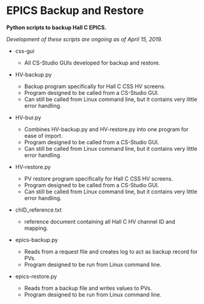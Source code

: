  # EPICS Backup and Restore
**Python scripts to backup Hall C EPICS.**

*Development of these scripts are ongoing as of April 15, 2019.*

- css-gui
  - All CS-Studio GUIs developed for backup and restore.

- HV-backup.py
  - Backup program specifically for Hall C CSS HV screens.
  - Program designed to be called from a CS-Studio GUI.
  - Can still be called from Linux command line, but it contains very little error handling.

- HV-bur.py
  - Combines HV-backup.py and HV-restore.py into one program for ease of import.
  - Program designed to be called from a CS-Studio GUI.
  - Can still be called from Linux command line, but it contains very little error handling.

- HV-restore.py
  - PV restore program specifically for Hall C CSS HV screens.
  - Program designed to be called from a CS-Studio GUI.
  - Can still be called from Linux command line, but it contains very little error handling.

- chID_reference.txt
  - reference document containing all Hall C HV channel ID and mapping.

- epics-backup.py
  - Reads from a request file and creates log to act as backup record for PVs.
  - Program designed to be run from Linux command line.
  
- epics-restore.py
  - Reads from a backup file and writes values to PVs.
  - Program designed to be run from Linux command line.
